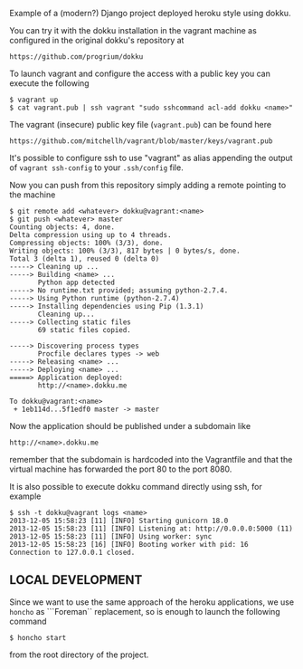 Example of a (modern?) Django project deployed heroku style
using dokku.

You can try it with the dokku installation in the vagrant machine as
configured in the original dokku's repository at

    https://github.com/progrium/dokku

To launch vagrant and configure the access with a public key you can
execute the following

    $ vagrant up
    $ cat vagrant.pub | ssh vagrant "sudo sshcommand acl-add dokku <name>"

The vagrant (insecure) public key file (``vagrant.pub``) can be found here

    https://github.com/mitchellh/vagrant/blob/master/keys/vagrant.pub

It's possible to configure ssh to use "vagrant" as alias appending the
output of ``vagrant ssh-config`` to your ``.ssh/config`` file.

Now you can push from this repository simply adding a remote pointing
to the machine

    $ git remote add <whatever> dokku@vagrant:<name>
    $ git push <whatever> master
    Counting objects: 4, done.
    Delta compression using up to 4 threads.
    Compressing objects: 100% (3/3), done.
    Writing objects: 100% (3/3), 817 bytes | 0 bytes/s, done.
    Total 3 (delta 1), reused 0 (delta 0)
    -----> Cleaning up ...
    -----> Building <name> ...
           Python app detected
    -----> No runtime.txt provided; assuming python-2.7.4.
    -----> Using Python runtime (python-2.7.4)
    -----> Installing dependencies using Pip (1.3.1)
           Cleaning up...
    -----> Collecting static files
           69 static files copied.

    -----> Discovering process types
           Procfile declares types -> web
    -----> Releasing <name> ...
    -----> Deploying <name> ...
    =====> Application deployed:
           http://<name>.dokku.me

    To dokku@vagrant:<name>
     + 1eb114d...5f1edf0 master -> master


Now the application should be published under a subdomain like

    http://<name>.dokku.me

remember that the subdomain is hardcoded into the Vagrantfile and that
the virtual machine has forwarded the port 80 to the port 8080.

It is also possible to execute dokku command directly using ssh, for example

    $ ssh -t dokku@vagrant logs <name>
    2013-12-05 15:58:23 [11] [INFO] Starting gunicorn 18.0
    2013-12-05 15:58:23 [11] [INFO] Listening at: http://0.0.0.0:5000 (11)
    2013-12-05 15:58:23 [11] [INFO] Using worker: sync
    2013-12-05 15:58:23 [16] [INFO] Booting worker with pid: 16
    Connection to 127.0.0.1 closed.

LOCAL DEVELOPMENT
-----------------

Since we want to use the same approach of the heroku applications, we
use ``honcho`` as ```Foreman`` replacement, so is enough to launch the
following command

    $ honcho start

from the root directory of the project.

